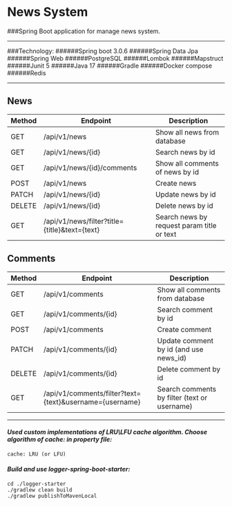 # News System
###Spring Boot application for manage news system.
______
###Technology: 
######Spring boot 3.0.6
######Spring Data Jpa
######Spring Web
######PostgreSQL
######Lombok
######Mapstruct
######Junit 5
######Java 17
######Gradle
######Docker compose
######Redis
______

## News

|Method| Endpoint | Description |
|----| ------ | ------ |
|GET|/api/v1/news | Show all news from database |
|GET| /api/v1/news/{id} | Search news by id |
|GET | /api/v1/news/{id}/comments | Show all comments of news by id |
|POST| /api/v1/news | Create news|
|PATCH| /api/v1/news/{id} |Update news by id |
|DELETE| /api/v1/news/{id} | Delete news by id |
|GET| /api/v1/news/filter?title={title}&text={text}| Search news by request param title or text|

## Comments

|Method| Endpoint | Description |
|----| ------ | ------ |
|GET|/api/v1/comments| Show all comments from database |
|GET| /api/v1/comments/{id} | Search comment by id |
|POST| /api/v1/comments | Create comment|
|PATCH| /api/v1/comments/{id} |Update comment by id (and use news_id) |
|DELETE| /api/v1/comments/{id} | Delete comment by id |
|GET| /api/v1/comments/filter?text={text}&username={username} | Search comments by filter (text or username) |

_____
#### ***Used custom implementations of LRU\LFU cache algorithm. Choose algorithm of cache: in property file:***
    cache: LRU (or LFU)
#### ***Build and use logger-spring-boot-starter:***
    cd ./logger-starter
    ./gradlew clean build
    ./gradlew publishToMavenLocal
